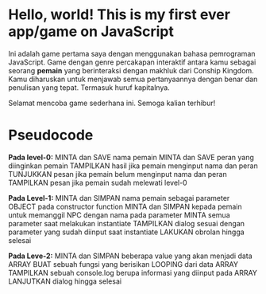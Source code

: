 # Hello, world! This is my first ever app/game on JavaScript

Ini adalah game pertama saya dengan menggunakan bahasa pemrograman JavaScript. Game dengan genre percakapan interaktif antara kamu sebagai seorang **pemain** yang berinteraksi dengan makhluk dari Conship Kingdom. Kamu diharuskan untuk menjawab semua pertanyaannya dengan benar dan penulisan yang tepat. Termasuk huruf kapitalnya.

Selamat mencoba game sederhana ini. Semoga kalian terhibur!

# Pseudocode
**Pada level-0:**
MINTA dan SAVE nama pemain
MINTA dan SAVE peran yang diinginkan pemain
TAMPILKAN hasil jika pemain menginput nama dan peran
TUNJUKKAN pesan jika pemain belum menginput nama dan peran
TAMPILKAN pesan jika pemain sudah melewati level-0

**Pada Level-1:**
MINTA dan SIMPAN nama pemain sebagai parameter OBJECT pada constructor function
MINTA dan SIMPAN kepada pemain untuk memanggil NPC dengan nama pada parameter
MINTA semua parameter saat melakukan instantiate
TAMPILKAN dialog sesuai dengan parameter yang sudah diinput saat instantiate
LAKUKAN obrolan hingga selesai

**Pada Leve-2:**
MINTA dan SIMPAN beberapa value yang akan menjadi data ARRAY
BUAT sebuah fungsi yang berisikan LOOPING dari data ARRAY
TAMPILKAN sebuah console.log berupa informasi yang diinput pada ARRAY
LANJUTKAN dialog hingga selesai

